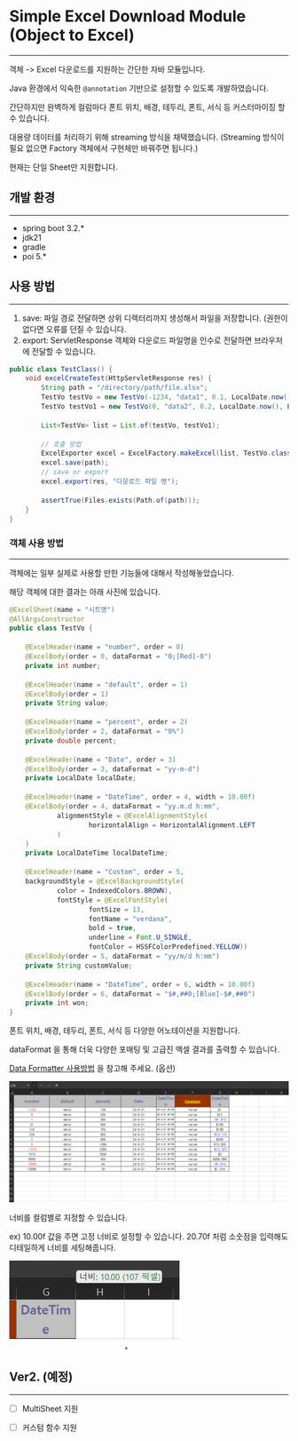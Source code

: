 # Simple Excel Download Module (Object to Excel)

---

객체 -> Excel 다운로드를 지원하는 간단한 자바 모듈입니다.

Java 환경에서 익숙한 `@annotation` 기반으로 설정할 수 있도록 개발하였습니다.

간단하지만 완벽하게 컬럼마다 폰트 위치, 배경, 테두리, 폰트, 서식 등 커스터마이징 할 수 있습니다.

대용량 데이터를 처리하기 위해 streaming 방식을 채택했습니다.
(Streaming 방식이 필요 없으면 Factory 객체에서 구현체만 바꿔주면 됩니다.)

현재는 단일 Sheet만 지원합니다.

## 개발 환경

---

- spring boot 3.2.*
- jdk21
- gradle
- poi 5.*



## 사용 방법

---
1. save: 파일 경로 전달하면 상위 디렉터리까지 생성해서 파일을 저장합니다. (권한이 없다면 오류를 던질 수 있습니다.
2. export: ServletResponse 객체와 다운로드 파일명을 인수로 전달하면 브라우저에 전달할 수 있습니다.
```java
public class TestClass() {
	void excelCreateTest(HttpServletResponse res) {
		String path = "/directory/path/file.xlsx";
		TestVo testVo = new TestVo(-1234, "data1", 0.1, LocalDate.now(), LocalDateTime.now(), "value", 1);
		TestVo testVo1 = new TestVo(0, "data2", 0.2, LocalDate.now(), LocalDateTime.now(), "value", 12);

		List<TestVo> list = List.of(testVo, testVo1);

		// 호출 방법
		ExcelExporter excel = ExcelFactory.makeExcel(list, TestVo.class);
		excel.save(path); 
		// save or export 
		excel.export(res, "다운로드 파일 명");

		assertTrue(Files.exists(Path.of(path)));
	}
}
```


### 객체 사용 방법

---
객체에는 일부 실제로 사용할 만한 기능들에 대해서 작성해놓았습니다.

해당 객체에 대한 결과는 아래 사진에 있습니다.
```java
@ExcelSheet(name = "시트명")
@AllArgsConstructor
public class TestVo {

	@ExcelHeader(name = "number", order = 0)
	@ExcelBody(order = 0, dataFormat = "0;[Red]-0")
	private int number;

	@ExcelHeader(name = "default", order = 1)
	@ExcelBody(order = 1)
	private String value;

	@ExcelHeader(name = "percent", order = 2)
	@ExcelBody(order = 2, dataFormat = "0%")
	private double percent;

	@ExcelHeader(name = "Date", order = 3)
	@ExcelBody(order = 3, dataFormat = "yy-m-d")
	private LocalDate localDate;

	@ExcelHeader(name = "DateTime", order = 4, width = 10.00f)
	@ExcelBody(order = 4, dataFormat = "yy.m.d h:mm",
			alignmentStyle = @ExcelAlignmentStyle(
					horizontalAlign = HorizontalAlignment.LEFT
			)
	)
	private LocalDateTime localDateTime;

	@ExcelHeader(name = "Custom", order = 5,
	backgroundStyle = @ExcelBackgroundStyle(
			color = IndexedColors.BROWN),
			fontStyle = @ExcelFontStyle(
					fontSize = 13,
					fontName = "verdana",
					bold = true,
					underline = Font.U_SINGLE,
					fontColor = HSSFColorPredefined.YELLOW))
	@ExcelBody(order = 5, dataFormat = "yy/m/d h:mm")
	private String customValue;

	@ExcelHeader(name = "DateTime", order = 6, width = 10.00f)
	@ExcelBody(order = 6, dataFormat = "$#,##0;[Blue]-$#,##0")
	private int won;
}

```

폰트 위치, 배경, 테두리, 폰트, 서식 등 다양한 어노테이션을 지원합니다.

dataFormat 을 통해 더욱 다양한 포매팅 및 고급진 엑셀 결과를 출력할 수 있습니다.

[Data Formatter 사용방법](https://poi.apache.org/apidocs/dev/org/apache/poi/ss/usermodel/DataFormatter.html)
을 참고해 주세요. (옵션)

![결과](src/main/resources/image/result.png)



너비를 컬럼별로 지정할 수 있습니다. 

ex) 10.00f 값을 주면 고정 너비로 설정할 수 있습니다.
20.70f 처럼 소숫점을 입력해도 디테일하게 너비를 세팅해줍니다.

![이미지](src/main/resources/image/width.png)
## Ver2. (예정)

---
- [ ] MultiSheet 지원
- [ ] 커스텀 함수 지원




